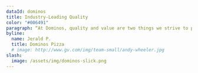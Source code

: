 ```yaml
---
dataId: dominos
title: Industry-Leading Quality
color: "#006491"
paragraph: “At Dominos, quality and value are two things we strive to provide. They are also expectations we have for our service partners such as USA Restaurant Services. Brian and his group have always delivered on both.”
byline:
  name: Jerald P.
  title: Dominos Pizza
  # image: http://www.gv.com/img/team-small/andy-wheeler.jpg
slash:
  image: /assets/img/dominos-slick.png
---
```

